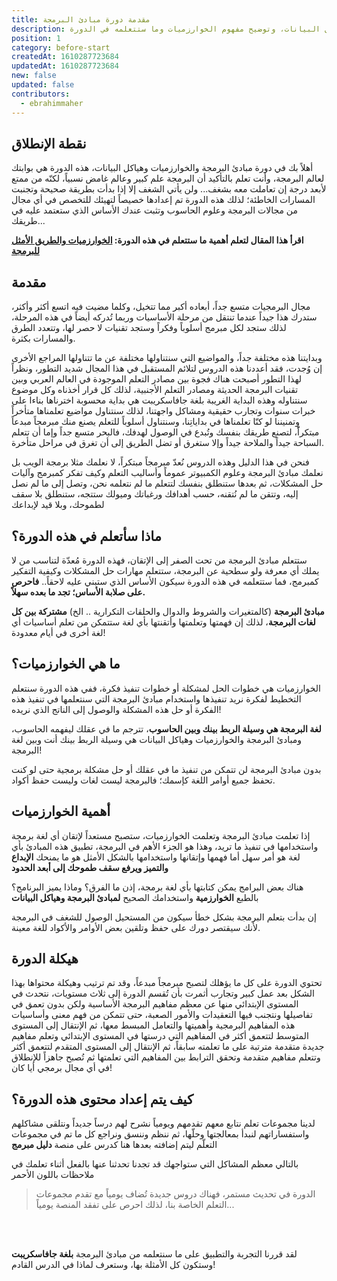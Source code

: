 ```yaml
---
title: مقدمة دورة مبادئ البرمجة
description: مقدمة دورة مبادئ البرمجة والخوارزميات وهياكل البيانات، وتوضيح مفهوم الخوارزميات وما ستتعلمه في الدورة
position: 1
category: before-start
createdAt: 1610287723684
updatedAt: 1610287723684
new: false
updated: false
contributors:
  - ebrahimmaher
---
```

## نقطة اﻹنطلاق
أهلاً بك في دورة مبادئ البرمجة والخوارزميات وهياكل البيانات، هذه الدورة هي بوابتك لعالم البرمجة، وأنت تعلم بالتأكيد أن البرمجة علم كبير وعالم غامض نسبياً، لكنّه من ممتع ﻷبعد درجة إن تعاملت معه بشغف... ولن يأتي الشغف إلا إذا بدأت بطريقة صحيحة وتجنبت المسارات الخاطئة؛ لذلك هذه الدورة تم إعدادها خصيصاً لتهيئك للتخصص في أي مجال من مجالات البرمجة وعلوم الحاسوب وتثبت عندك الأساس الذي ستعتمد عليه في طريقك...


<base-alert type="star">

**اقرأ هذا المقال لتعلم أهمية ما ستتعلم في هذه الدورة: [الخوارزميات والطريق اﻷمثل للبرمجة](/blog/algorithms)**

</base-alert>

## مقدمة

مجال البرمجيات متسع جداً، أبعاده أكبر مما تتخيل، وكلما مضيت فيه اتسع أكثر وأكثر، ستدرك هذا جيداً عندما تنتقل من مرحلة اﻷساسيات وربما تُدركه أيضاً في هذه المرحلة، لذلك ستجد لكل مبرمج أسلوباً وفكراً وستجد تقنيات لا حصر لها، وتتعدد الطرق والمسارات بكثرة.

وبدايتنا هذه مختلفة جداً، والمواضيع التي سنتناولها مختلفة عن ما تتناولها المراجع اﻷخرى إن وُجدت، فقد أعددنا هذه الدروس لتلائم المستقبل في هذا المجال شديد التطور، ونظراً لهذا التطور أصبحت هناك فجوة بين مصادر التعلم الموجودة في العالم العربي وبين تقنيات البرمجة الحديثة ومصادر التعلم اﻷجنبية، لذلك كل قرار أخذناه وكل موضوع سنتناوله وهذه البداية الغريبة بلغة جافاسكريبت هي بداية محسوبة اخترناها بناءا على خبرات سنوات وتجارب حقيقية ومشاكل واجهتنا، لذلك سنتناول مواضيع تعلمناها متأخراً وتمنيننا لو كنّا تعلمناها في بداياتِنا، وسنتناول أسلوباً للتعلم يصنع منك مبرمجاً مبدعاً مبتكراًً، لتصنع طريقك بنفسك وتُبدع في الوصول لهدفك، فالبحر متسع جداً وإما أن تتعلم السباحة جيداً والملاحة جيداً وإلا ستغرق أو تضل الطريق إلى أن تغرق في مراحل متأخرة.

 فنحن في هذا الدليل وهذه الدروس نُعدّ مبرمجاً مبتكراً، لا نعلمك مثلا برمجة الويب بل نعلمك مبادئ البرمجة وعلوم الكمبيوتر عموماً وأساليب التعلم وكيف تفكر كمبرمج وآليات حل المشكلات، ثم بعدها ستنطلق بنفسك لتتعلم ما لم نتعلمه نحن، وتصل إلى ما لم نصل إليه، وتتقن ما لم نُتقنه، حسب أهدافك ورغباتك وميولك ستتجه، ستنطلق بلا سقف لطموحك، وبلا قيد لإبداعك


## ماذا سأتعلم في هذه الدورة؟
ستتعلم مبادئ البرمجة من تحت الصفر إلى اﻹتقان، فهذه الدورة مُعدّة لتناسب من لا يملك أي معرفة ولو سطحية عن البرمجة، ستتعلم مهارات حل المشكلات وكيفية التفكير كمبرمج، فما ستتعلمه في هذه الدورة سيكون اﻷساس الذي ستبني عليه لاحقاً.. **فاحرص على صلابة اﻷساس؛ تجد ما بعده سهلاً.**


<base-alert type="info">

**مبادئ البرمجة** (كالمتغيرات والشروط والدوال والحلقات التكرارية .. الخ) **مشتركة بين كل لغات البرمجة**، لذلك إن فهمتها وتعلمتها وأتقنتها بأي لغة ستتمكن من تعلم أساسيات أي لغة أخرى في أيام معدودة!

</base-alert>

## ما هي الخوارزميات؟
الخوارزميات هي خطوات الحل لمشكلة أو خطوات تنفيذ فكرة، ففي هذه الدورة سنتعلم التخطيط لفكرة نريد تنفيذها واستخدام مبادئ البرمجة التي سنتعلمها في تنفيذ هذه الفكرة أو حل هذه المشكلة والوصول إلى الناتج الذي نريده!

<base-alert type="tip">

**لغة البرمجة هي وسيلة الربط بينك وبين الحاسوب**، تترجم ما في عقلك ليفهمه الحاسوب، ومبادئ البرمجة والخوارزميات وهياكل البيانات هي وسيلة الربط بينك أنت وبين لغة البرمجة!

</base-alert>


<base-alert type="error">

بدون مبادئ البرمجة لن تتمكن من تنفيذ ما في عقلك أو حل مشكلة برمجية حتى لو كنت تحفظ جميع أوامر اللغة كإسمك؛ فالبرمجة ليست لغات وليست حفظ أكواد.

</base-alert>

## أهمية الخوارزميات
إذا تعلمت مبادئ البرمجة وتعلمت الخوارزميات، ستصبح مستعداً لإتقان أي لغة برمجة واستخدامها في تنفيذ ما تريد، وهذا هو الجزء اﻷهم في البرمجة، تطبيق هذه المبادئ بأي لغة هو أمر سهل أما فهمها وإتقانها واستخدامها بالشكل اﻷمثل هو ما يمنحك **اﻹبداع والتميز ويرفع سقف طموحك إلى أبعد الحدود** 

<base-alert type="info">

هناك بعض البرامج يمكن كتابتها بأي لغة برمجة، إذن ما الفرق؟ وماذا يميز البرنامج؟ بالطبع **الخوارزمية** واستخدامك الصحيح **لمبادئ البرمجة وهياكل البيانات**

</base-alert>

<base-alert type="warning">

إن بدأت بتعلم البرمجة بشكل خطأ سيكون من المستحيل الوصول للشغف في البرمجة ﻷنك سيقتصر دورك على حفظ وتلقين بعض اﻷوامر واﻷكواد للغة معينة.

</base-alert>

## هيكلة الدورة
تحتوي الدورة على كل ما يؤهلك لتصبح مبرمجاً مبدعاً، وقد تم ترتيب وهيكلة محتواها بهذا الشكل بعد عمل كبير وتجارب أثمرت بأن تُقسم الدورة إلى ثلاث مستويات، نتحدث في المستوى الإبتدائي منها عن معظم مفاهيم البرمجة اﻷساسية ولكن بدون تعمق في تفاصيلها ونتجنب فيها التعقيدات واﻷمور الصعبة، حتى تتمكن من فهم معنى وأساسيات هذه المفاهيم البرمجية وأهميتها والتعامل المبسط معها، ثم اﻹنتقال إلى المستوى المتوسط لتتعمق أكثر في المفاهيم التي درستها في المستوى اﻹبتدائي وتعلم مفاهيم جديدة متقدمة مترتبة على ما تعلمته سابقاً، ثم اﻹنتقال إلى المستوى المتقدم لتتعمق أكثر وتتعلم مفاهيم متقدمة وتحقق الترابط بين المفاهيم التي تعلمتها ثم تُصبح جاهزاً للإنطلاق في أي مجال برمجي أيا كان!


## كيف يتم إعداد محتوى هذه الدورة؟
لدينا مجموعات تعلم نتابع معهم تقدمهم ويومياً نشرح لهم درساً جديداً ونتلقى مشاكلهم واستفساراتهم لنبدأ بمعالجتها وحلّها، ثم ننظم وننسق ونراجع كل ما تم في مجموعات التعلّم ليتم إضافته بعدها هنا كدرس على منصة **دليل مبرمج**

<base-alert type="error">

بالتالي معظم المشاكل التي ستواجهك قد تجدنا تحدثنا عنها بالفعل أثناء تعلمك في ملاحظات باللون الأحمر

</base-alert>


> الدورة في تحديث مستمر، فهناك دروس جديدة تُضاف يومياً مع تقدم مجموعات التعلم الخاصة بنا، لذلك احرص على تفقد المنصة يومياً...


<br>
<br>



<base-alert type="next">

لقد قررنا التجربة والتطبيق على ما سنتعلمه من مبادئ البرمجة **بلغة جافاسكريبت** وستكون كل اﻷمثلة بها، وستعرف لماذا في الدرس القادم!

</base-alert>
